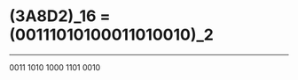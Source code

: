 # (3A8D2)_16 = (00111010100011010010)_2
----------------------------------------------------------
0011 1010 1000 1101 0010